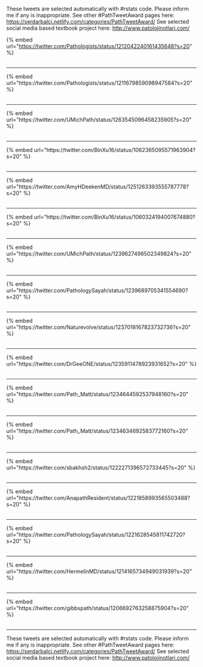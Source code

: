

These tweets are selected automatically with #rstats code. Please inform me if any is inappropriate.
See other #PathTweetAward pages here: https://serdarbalci.netlify.com/categories/PathTweetAward/ 
See selected social media based textbook project here: http://www.patolojinotlari.com/

{% embed url="https://twitter.com/Pathologists/status/1212042240161435648?s=20" %}<br>
<br>
<hr>
{% embed url="https://twitter.com/Pathologists/status/1211679859098947584?s=20" %}<br>
<br>
<hr>
{% embed url="https://twitter.com/UMichPath/status/1263545096458235905?s=20" %}<br>
<br>
<hr>
{% embed url="https://twitter.com/BinXu16/status/1062365095571963904?s=20" %}<br>
<br>
<hr>
{% embed url="https://twitter.com/AmyHDeekenMD/status/1251263393555787778?s=20" %}<br>
<br>
<hr>
{% embed url="https://twitter.com/BinXu16/status/1060324194007674880?s=20" %}<br>
<br>
<hr>
{% embed url="https://twitter.com/UMichPath/status/1239627496502349824?s=20" %}<br>
<br>
<hr>
{% embed url="https://twitter.com/PathologySayah/status/1239689705341554690?s=20" %}<br>
<br>
<hr>
{% embed url="https://twitter.com/Naturevolve/status/1237018167823732736?s=20" %}<br>
<br>
<hr>
{% embed url="https://twitter.com/DrGeeONE/status/1235911478923931652?s=20" %}<br>
<br>
<hr>
{% embed url="https://twitter.com/Path_Matt/status/1234644592537948160?s=20" %}<br>
<br>
<hr>
{% embed url="https://twitter.com/Path_Matt/status/1234634692583772160?s=20" %}<br>
<br>
<hr>
{% embed url="https://twitter.com/sbakhsh2/status/1222271396572733445?s=20" %}<br>
<br>
<hr>
{% embed url="https://twitter.com/AnapathResident/status/1221858993565503488?s=20" %}<br>
<br>
<hr>
{% embed url="https://twitter.com/PathologySayah/status/1221628545811742720?s=20" %}<br>
<br>
<hr>
{% embed url="https://twitter.com/HermelinMD/status/1214165734949031939?s=20" %}<br>
<br>
<hr>
{% embed url="https://twitter.com/gibbspath/status/1206692763258875904?s=20" %}<br>
<br>
<hr>


These tweets are selected automatically with #rstats code. Please inform me if any is inappropriate.
See other #PathTweetAward pages here: https://serdarbalci.netlify.com/categories/PathTweetAward/ 
See selected social media based textbook project here: http://www.patolojinotlari.com/
